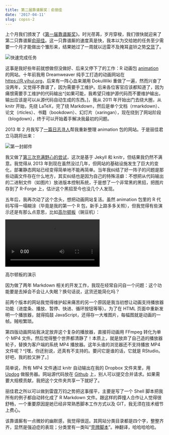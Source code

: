 ```yaml
---
title: 第二届靠谱厮奖：俞丽佳
date: '2017-04-11'
slug: copss-2
---
```


上个月我们颁发了《[第一届靠谱厮奖](/cn/2017/03/copss/)》。时光荏苒，岁月穿梭，我们很快就迎来了第二只靠谱厮[俞丽佳](http://yulijia.net/)。这一只靠谱厮的速度真是快，我本以为交给她的任务至少需要一个月才能做出个雏形来，结果她过了一周就以迅雷不及掩耳盗铃之势[交货](/animation/)了。

![快速完成任务](https://slides.yihui.org/gif/dog-drag.gif)

这事是我好些年前就想做但没做好、后来又停下了的工作：R 动画包 [animation](https://github.com/yihui/animation) 的网站。十年前我用 Dreamweaver 纯手工打造的动画网站在 <https://R.yihui.org>，后来有一阵心血来潮用 DokuWiki 重做了一遍，然而兴奋了没两年，又觉得不靠谱了，因为需要手工维护。后来各位客官应该都知道了，因为痛恨需要手工维护的代码输出^[如果可能，我希望只维护源代码而不要维护输出，输出应该是可以从源代码自动生成的东西。]，我从 2011 年开始出门去绕大圈，从 knitr 开始，先绕 LaTeX，完了绕 Markdown，然后是单个文档（rmarkdown）、论文（rticles）、书籍（bookdown）、幻灯片（xaringan），现在绕到了网站阶段（blogdown），终于可以开始着手解决我最初的问题。

2013 年 2 月我写了[一篇日志寻人](/cn/2013/02/waiting-for-thousand-years/)帮我重新整理 animation 包的网站。于是丽佳君立马跳将出来：

![第一封邮件](https://db.yihui.org/images/lijia-email.png)

我又做了[第三次充满野心的尝试](http://vis.supstat.com)，这次是基于 Jekyll 和 knitr，但结果我仍然不满意。我觉得从 2013 年到现在虽然没过几年，但网站的基础设施发生了巨大的变化，部署静态网站已经变得简单地不能再简单。当年我纠结了好一阵子的问题是那些动画文件存在什么地方，其实纠结也是因为自己的特殊洁癖：不想把从代码输出的二进制文件（如图片）放进版本控制系统，于是想了一个非常黑的黑招，把图片存到了 R-Forge 上，估计这个黑招至今也没几个人发现。

五年后，我再次动了这个念头，想把动画网站复活。虽然 animation 包里的 R 代码写得一塌糊涂（毕竟是我的第一个 R 包，新手上路多多关照），但我觉得有些演示还是有那么点意思，比如[高尔顿板](/animation/example/quincunx/)（豌豆机）：

<video controls loop autoplay><source src="https://assets.yihui.org/figures/animation/example/quincunx/demo-a.mp4?dl=1"><p>高尔顿板的演示</p></video>

因为做了两年 Markdown 相关的开发工作，我现在经常自问自一个问题：这个功能要是去掉会不会让人失眠？换句话说，这货还能简化吗？

前两个版本的网站我觉得维护起来痛苦的另一个原因是我当初想让动画支持播放器功能（进度条、播放、暂停、快进、循环按钮等等）。为了在 HTML 页面中重新发明一个播放器，就得捣鼓 JavaScript，还得存一大堆图片，每幅图就是动画的一帧。贼啦繁琐。

第四版动画网站我决定放弃这个复杂的播放器，直接将动画用 FFmpeg 转化为单个 MP4 文件。然后觉得整个世界都清静了！本质上，就是放弃了自己造的播放器轮子，替换为客户端的系统 MP4 播放器。这年头谁的浏览器还不支持播放 MP4 文件呢？^[嘿，你还别说，还真有不支持的。要问它是谁的话，它就是 RStudio。好吧，我的脸又肿了。]

简单说，所有 MP4 文件通过 knitr 自动输出在我的 Dropbox 文件夹里，用 [Updog](/cn/2017/02/old-tomb/) 做服务器。网站源代码放在 [Github](https://github.com/yihui/yihui.org) 上，别人可以提交合并请求。如果需要大规模贡献，我把这个文件夹共享一下就好了。

丽佳君之所以可以做到雷霆万钧之势把这事摆平，主要是写了一个 Shell 脚本把我所有的例子都自动转化成了 R Markdown 文件。跟这样的莽撞人合作让人觉得很舒畅，一个重要原因是她已经非常熟悉脚本工作方式以及 GIT，我无须在技术细节上费心。

该靠谱厮有一点微妙的幽默感，我觉得很逗。其网站分类目录都是四个字，整整齐齐，显然是强迫症的表现；分类里有一类叫“[壳牌脚本](http://yulijia.net/cn/categories/#壳牌脚本)”。神翻译，哈哈哈哈哈。
